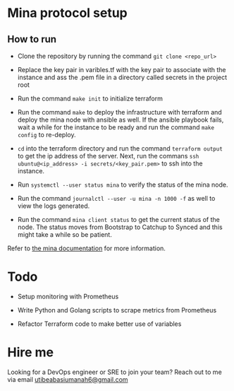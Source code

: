 # Mina protocol setup

## How to run

- Clone the repository by running the command `git clone <repo_url>`

- Replace the key pair in varibles.tf with the key pair to associate with the instance and ass the .pem file in a directory called secrets in the project root

- Run the command `make init` to initialize terraform

- Run the command `make` to deploy the infrastructure with terraform and deploy the mina node with ansible as well. If the ansible playbook fails, wait a while for the instance to be ready and run the command `make config` to re-deploy.

- `cd` into the terraform directory and run the command `terraform output` to get the ip address of the server. Next, run the commans `ssh ubuntu@<ip_address> -i secrets/<key_pair.pem>` to ssh into the instance.

- Run `systemctl --user status mina` to verify the status of the mina node.

- Run the command `journalctl --user -u mina -n 1000 -f` as well to view the logs generated.

- Run the command `mina client status` to get the current status of the node. The status moves from Bootstrap to Catchup to Synced and this might take a while so be patient. 

Refer to [the mina documentation](https://docs.minaprotocol.com/en/using-mina/connecting) for more information.

# Todo

- Setup monitoring with Prometheus

- Write Python and Golang scripts to scrape metrics from Prometheus

- Refactor Terraform code to make better use of variables

# Hire me

Looking for a DevOps engineer or SRE to join your team? Reach out to me via email [utibeabasiumanah6@gmail.com](utibeabasiumanah6@gmail.com)